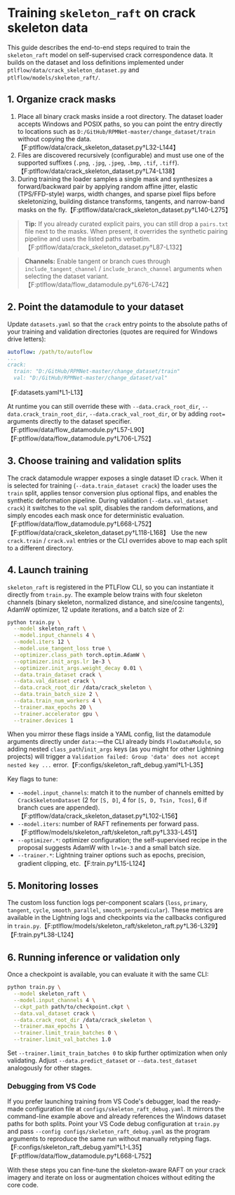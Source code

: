 # Training `skeleton_raft` on crack skeleton data

This guide describes the end-to-end steps required to train the `skeleton_raft` model on self-supervised crack correspondence data. It builds on the dataset and loss definitions implemented under `ptlflow/data/crack_skeleton_dataset.py` and `ptlflow/models/skeleton_raft/`.

## 1. Organize crack masks

1. Place all binary crack masks inside a root directory. The dataset loader accepts Windows and POSIX paths, so you can point the entry directly to locations such as `D:/GitHub/RPMNet-master/change_dataset/train` without copying the data.【F:ptlflow/data/crack_skeleton_dataset.py†L32-L144】
2. Files are discovered recursively (configurable) and must use one of the supported suffixes (`.png`, `.jpg`, `.jpeg`, `.bmp`, `.tif`, `.tiff`).【F:ptlflow/data/crack_skeleton_dataset.py†L74-L138】
3. During training the loader samples a single mask and synthesizes a forward/backward pair by applying random affine jitter, elastic (TPS/FFD-style) warps, width changes, and sparse pixel flips before skeletonizing, building distance transforms, tangents, and narrow-band masks on the fly.【F:ptlflow/data/crack_skeleton_dataset.py†L140-L275】

> **Tip:** If you already curated explicit pairs, you can still drop a `pairs.txt` file next to the masks. When present, it overrides the synthetic pairing pipeline and uses the listed paths verbatim.【F:ptlflow/data/crack_skeleton_dataset.py†L87-L132】

> **Channels:** Enable tangent or branch cues through `include_tangent_channel` / `include_branch_channel` arguments when selecting the dataset variant.【F:ptlflow/data/flow_datamodule.py†L676-L742】

## 2. Point the datamodule to your dataset

Update `datasets.yaml` so that the `crack` entry points to the absolute paths of your training and validation directories (quotes are required for Windows drive letters):
```yaml
autoflow: /path/to/autoflow
...
crack:
  train: "D:/GitHub/RPMNet-master/change_dataset/train"
  val: "D:/GitHub/RPMNet-master/change_dataset/val"
```
【F:datasets.yaml†L1-L13】

At runtime you can still override these with `--data.crack_root_dir`, `--data.crack_train_root_dir`, `--data.crack_val_root_dir`, or by adding `root=` arguments directly to the dataset specifier.【F:ptlflow/data/flow_datamodule.py†L57-L90】【F:ptlflow/data/flow_datamodule.py†L706-L752】

## 3. Choose training and validation splits

The crack datamodule wrapper exposes a single dataset ID `crack`. When it is selected for training (`--data.train_dataset crack`) the loader uses the `train` split, applies tensor conversion plus optional flips, and enables the synthetic deformation pipeline. During validation (`--data.val_dataset crack`) it switches to the `val` split, disables the random deformations, and simply encodes each mask once for deterministic evaluation.【F:ptlflow/data/flow_datamodule.py†L668-L752】【F:ptlflow/data/crack_skeleton_dataset.py†L118-L168】 Use the new `crack.train` / `crack.val` entries or the CLI overrides above to map each split to a different directory.

## 4. Launch training

`skeleton_raft` is registered in the PTLFlow CLI, so you can instantiate it directly from `train.py`. The example below trains with four skeleton channels (binary skeleton, normalized distance, and sine/cosine tangents), AdamW optimizer, 12 update iterations, and a batch size of 2:

```bash
python train.py \
  --model skeleton_raft \
  --model.input_channels 4 \
  --model.iters 12 \
  --model.use_tangent_loss true \
  --optimizer.class_path torch.optim.AdamW \
  --optimizer.init_args.lr 1e-3 \
  --optimizer.init_args.weight_decay 0.01 \
  --data.train_dataset crack \
  --data.val_dataset crack \
  --data.crack_root_dir /data/crack_skeleton \
  --data.train_batch_size 2 \
  --data.train_num_workers 4 \
  --trainer.max_epochs 20 \
  --trainer.accelerator gpu \
  --trainer.devices 1
```

When you mirror these flags inside a YAML config, list the datamodule arguments directly under `data:`—the CLI already binds
`FlowDataModule`, so adding nested `class_path`/`init_args` keys (as you might for other Lightning projects) will trigger a
`Validation failed: Group 'data' does not accept nested key ...` error.【F:configs/skeleton_raft_debug.yaml†L1-L35】

Key flags to tune:
- `--model.input_channels`: match it to the number of channels emitted by `CrackSkeletonDataset` (2 for `[S, D]`, 4 for `[S, D, Tsin, Tcos]`, 6 if branch cues are appended).【F:ptlflow/data/crack_skeleton_dataset.py†L102-L156】
- `--model.iters`: number of RAFT refinements per forward pass.【F:ptlflow/models/skeleton_raft/skeleton_raft.py†L333-L451】
- `--optimizer.*`: optimizer configuration; the self-supervised recipe in the proposal suggests AdamW with `lr=1e-3` and a small batch size.
- `--trainer.*`: Lightning trainer options such as epochs, precision, gradient clipping, etc.【F:train.py†L15-L124】

## 5. Monitoring losses

The custom loss function logs per-component scalars (`loss`, `primary`, `tangent`, `cycle`, `smooth_parallel`, `smooth_perpendicular`). These metrics are available in the Lightning logs and checkpoints via the callbacks configured in `train.py`.【F:ptlflow/models/skeleton_raft/skeleton_raft.py†L36-L329】【F:train.py†L38-L124】

## 6. Running inference or validation only

Once a checkpoint is available, you can evaluate it with the same CLI:

```bash
python train.py \
  --model skeleton_raft \
  --model.input_channels 4 \
  --ckpt_path path/to/checkpoint.ckpt \
  --data.val_dataset crack \
  --data.crack_root_dir /data/crack_skeleton \
  --trainer.max_epochs 1 \
  --trainer.limit_train_batches 0 \
  --trainer.limit_val_batches 1.0
```

Set `--trainer.limit_train_batches 0` to skip further optimization when only validating. Adjust `--data.predict_dataset` or `--data.test_dataset` analogously for other stages.

### Debugging from VS Code

If you prefer launching training from VS Code's debugger, load the ready-made configuration file at `configs/skeleton_raft_debug.yaml`. It mirrors the command-line example above and already references the Windows dataset paths for both splits. Point your VS Code debug configuration at `train.py` and pass `--config configs/skeleton_raft_debug.yaml` as the program arguments to reproduce the same run without manually retyping flags.【F:configs/skeleton_raft_debug.yaml†L1-L35】【F:ptlflow/data/flow_datamodule.py†L668-L752】

With these steps you can fine-tune the skeleton-aware RAFT on your crack imagery and iterate on loss or augmentation choices without editing the core code.
